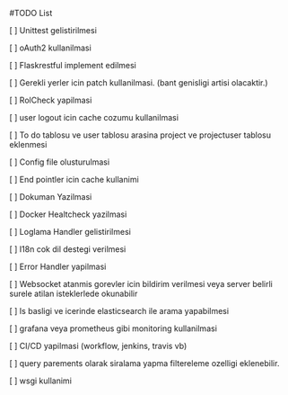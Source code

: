 #TODO List

[ ] Unittest gelistirilmesi

[ ] oAuth2 kullanilmasi

[ ] Flaskrestful implement edilmesi

[ ] Gerekli yerler icin patch kullanilmasi. (bant genisligi artisi olacaktir.)

[ ] RolCheck yapilmasi

[ ] user logout icin cache cozumu kullanilmasi

[ ] To do tablosu ve user tablosu arasina project ve projectuser tablosu eklenmesi 

[ ] Config file olusturulmasi

[ ] End pointler icin cache kullanimi

[ ] Dokuman Yazilmasi

[ ] Docker Healtcheck yazilmasi

[ ] Loglama Handler gelistirilmesi

[ ] I18n cok dil destegi verilmesi

[ ] Error Handler yapilmasi

[ ] Websocket atanmis gorevler icin bildirim verilmesi veya server belirli surele atilan isteklerlede okunabilir

[ ] Is basligi ve icerinde elasticsearch ile arama yapabilmesi

[ ] grafana veya prometheus gibi monitoring kullanilmasi

[ ] CI/CD yapilmasi (workflow, jenkins, travis vb)

[ ] query parements olarak siralama yapma filtereleme ozelligi eklenebilir.

[ ] wsgi kullanimi
